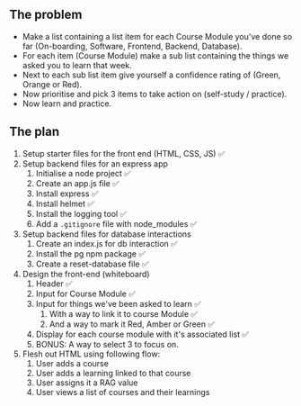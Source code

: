## The problem

- Make a list containing a list item for each Course Module you've done so far (On-boarding, Software, Frontend, Backend, Database).
- For each item (Course Module) make a sub list containing the things we asked you to learn that week.
- Next to each sub list item give yourself a confidence rating of (Green, Orange or Red). 
- Now prioritise and pick 3 items to take action on (self-study / practice).
- Now learn and practice.

## The plan

1. Setup starter files for the front end (HTML, CSS, JS) ✅
2. Setup backend files for an express app
    1. Initialise a node project ✅
    2. Create an app.js file ✅
    3. Install express ✅
    4. Install helmet ✅
    5. Install the logging tool ✅
    6. Add a `.gitignore` file with node_modules ✅
3. Setup backend files for database interactions
    1. Create an index.js for db interaction ✅
    2. Install the pg npm package ✅
    3. Create a reset-database file ✅
4. Design the front-end (whiteboard)
    1. Header ✅
    2. Input for Course Module ✅
    3. Input for things we've been asked to learn ✅
        1. With a way to link it to course Module ✅
        2. And a way to mark it Red, Amber or Green ✅
    4. Display for each course module with it's associated list ✅
    5. BONUS: A way to select 3 to focus on.
5. Flesh out HTML using following flow:
    1. User adds a course 
    2. User adds a learning linked to that course
    3. User assigns it a RAG value
    4. User views a list of courses and their learnings